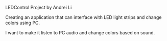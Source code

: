 LEDControl
Project by Andrei Li

Creating an application that can interface with LED light strips and change colors using PC.

I want to make it listen to PC audio and change colors based on sound.
